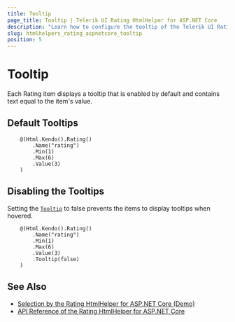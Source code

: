 ```yaml
---
title: Tooltip
page_title: Tooltip | Telerik UI Rating HtmlHelper for ASP.NET Core
description: "Learn how to configure the tooltip of the Telerik UI Rating for ASP.NET Core."
slug: htmlhelpers_rating_aspnetcore_tooltip
position: 5
---
```


# Tooltip

Each Rating item displays a tooltip that is enabled by default and contains text equal to the item's value.

## Default Tooltips

```Razor
    @(Html.Kendo().Rating()
        .Name("rating")
        .Min(1)
        .Max(6)
        .Value(3)
    )
```

## Disabling the Tooltips

Setting the [`Tooltip`](https://docs.telerik.com/aspnet-core/api//Kendo.Mvc.UI.Fluent/RatingBuilder#tooltipsystemstring) to false prevents the items to display tooltips when hovered.

```Razor
    @(Html.Kendo().Rating()
        .Name("rating")
        .Min(1)
        .Max(6)
        .Value(3)
        .Tooltip(false)
    )
```

## See Also

* [Selection by the Rating HtmlHelper for ASP.NET Core (Demo)](https://demos.telerik.com/aspnet-core/rating/selection)
* [API Reference of the Rating HtmlHelper for ASP.NET Core](http://docs.telerik.com/aspnet-core/api/Kendo.Mvc/Rating)
